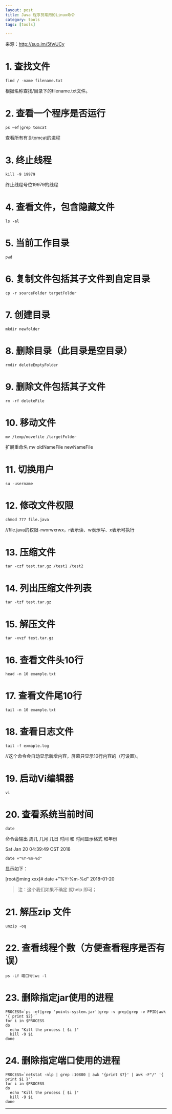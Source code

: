 ```yaml
---
layout: post
title: Java 程序员常用的Linux命令
category: tools
tags: [tools]

---
```

 
来源：http://suo.im/5fwUCy

# 1. 查找文件

    find / -name filename.txt

根据名称查找/目录下的filename.txt文件。

# 2. 查看一个程序是否运行

    ps –ef|grep tomcat

查看所有有关tomcat的进程

# 3. 终止线程

    kill -9 19979

终止线程号位19979的线程

# 4. 查看文件，包含隐藏文件

    ls -al
    
# 5. 当前工作目录

    pwd
    
# 6. 复制文件包括其子文件到自定目录

    cp -r sourceFolder targetFolder
    
# 7. 创建目录

    mkdir newfolder
    
# 8. 删除目录（此目录是空目录）

    rmdir deleteEmptyFolder
    
# 9. 删除文件包括其子文件

    rm -rf deleteFile
    
# 10. 移动文件

    mv /temp/movefile /targetFolder

扩展重命名 mv oldNameFile newNameFile

# 11. 切换用户

    su -username
    
# 12. 修改文件权限

    chmod 777 file.java
    
//file.java的权限-rwxrwxrwx，r表示读、w表示写、x表示可执行

# 13. 压缩文件

    tar -czf test.tar.gz /test1 /test2
    
# 14. 列出压缩文件列表

    tar -tzf test.tar.gz

# 15. 解压文件

    tar -xvzf test.tar.gz
    
# 16. 查看文件头10行

    head -n 10 example.txt
    
# 17. 查看文件尾10行

    tail -n 10 example.txt
    
# 18. 查看日志文件

    tail -f exmaple.log
    
//这个命令会自动显示新增内容，屏幕只显示10行内容的（可设置）。

# 19. 启动Vi编辑器

    vi
# 20. 查看系统当前时间

    date

命令会输出 周几 几月 几日 时间 和 时间显示格式 和年份

Sat Jan 20 04:39:49 CST 2018

    date +"%Y-%m-%d"

显示如下：

[root@ming xxx]# date +"%Y-%m-%d" 2018-01-20

> 注：这个我们如果不确定 就help 即可；

# 21. 解压zip 文件

    unzip -oq
    
# 22. 查看线程个数（方便查看程序是否有误）

    ps -Lf 端口号|wc -l

# 23. 删除指定jar使用的进程

    PROCESS=`ps -ef|grep 'points-system.jar'|grep -v grep|grep -v PPID|awk '{ print $2}'`
    for i in $PROCESS
    do
      echo "Kill the process [ $i ]"
      kill -9 $i
    done


# 24. 删除指定端口使用的进程
    
    PROCESS=`netstat -nlp | grep :10800 | awk '{print $7}' | awk -F"/" '{ print $1 }'`
    for i in $PROCESS
    do
      echo "Kill the process [ $i ]"
      kill -9 $i
    done
    
* * *
